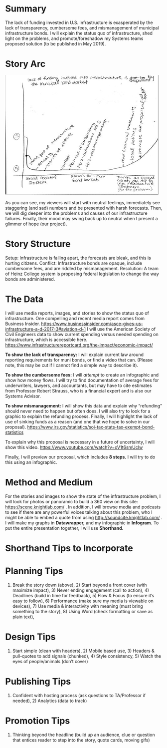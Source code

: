 # Summary
The lack of funding invested in U.S. infrastructure is exasperated by the lack of transparency, cumbersome fees, and mismanagement of municipal infrastructure bonds. I will explain the status quo of infrastructure, shed light on the problems, and promote/foreshadow my Systems teams proposed solution (to be published in May 2019). 
# Story Arc
![StoryArc](StoryArc.jpg)

As you can see, my viewers will start with neutral feelings, immediately see staggering (and sad) numbers and be presented with harsh forecasts. Then, we will dig deeper into the problems and causes of our infrastructure failures. Finally, their mood may swing back up to neutral when I present a glimmer of hope (our project). 
# Story Structure
Setup: Infrastructure is falling apart, the forecasts are bleak, and this is hurting citizens. 
Conflict: Infrastructure bonds are opaque, include cumbersome fees, and are riddled by mismanagement. 
Resolution: A team of Heinz College system is proposing federal legislation to change the way bonds are administered. 

# The Data 
I will use media reports, images, and stories to show the status quo of infrastructure. One compelling and recent media report comes from Business Insider. 
https://www.businessinsider.com/asce-gives-us-infrastructure-a-d-2017-3#aviation-d-1
I will use the American Society of Civil Engineers data to show current spending versus needed spending on infrastructure, which is accessible here.
https://www.infrastructurereportcard.org/the-impact/economic-impact/ 


**To show the lack of transparency:**
I will explain current law around reporting requirements for muni bonds, or find a video that can. (Please note, this may be cut if I cannot find a simple way to describe it). 

**To show the cumbersome fees:**
I will *attempt* to create an infographic and show how money flows. I will try to find documentation of average fees for underwriters, lawyers, and accountants, but may have to cite estimates from Professor Robert Strauss, who is a financial expert and is also our Systems Advisor. 

**To show mismanagement:**
I will show this data and explain why “refunding” should never need to happen but often does. I will also try to look for a graphic to explain the refunding process. Finally, I will highlight the lack of use of sinking funds as a reason (and one that we hope to solve in our proposal). 
https://www.irs.gov/statistics/soi-tax-stats-tax-exempt-bond-statistics 

To explain why this proposal is necessary in a future of uncertainty, I will show this video. 
https://www.youtube.com/watch?v=oV1t6smUcIw

Finally, I will preview our proposal, which includes **8 steps.** I will try to do this using an infographic.  

# Method and Medium 
For the stories and images to show the state of the infrastructure problem, I will look for photos or panoramic to build a 360 view on this site: https://scene.knightlab.com/ . 
In addition, I will browse media and podcasts to see if there are any powerful voices talking about this problem, who I might be able to embed a quote from using http://soundcite.knightlab.com/ .
I will make my graphs in **Datawrapper,** and my infographic in **Infogram.** 
To put the entire presentation together, I will use **Shorthand.**
# Shorthand Tips to Incorporate
# Planning Tips
1) Break the story down (above), 2) Start beyond a front cover (with maximize impact), 3) Never ending engagement (call to action), 4) Deadlines (build in time for feedback), 5) Flow & Focus (to ensure it’s easy to follow), 6) Performance (make sure my media is viewable on devices), 7) Use media & interactivity with meaning (must bring something to the story), 8) Using Word (check formatting or save as plain text), 
# Design Tips
1) Start simple (clean with headers), 2) Mobile based use, 3) Headers & pull-quotes to add signals (chunked), 4) Style consistency, 5) Watch the eyes of people/animals (don’t cover)
# Publishing Tips
1) Confident with hosting process (ask questions to TA/Professor if needed), 2) Analytics (data to track)
# Promotion Tips 
1) Thinking beyond the headline (build up an audience, clue or question that entices reader to step into the story, quote cards, moving gifs) 
